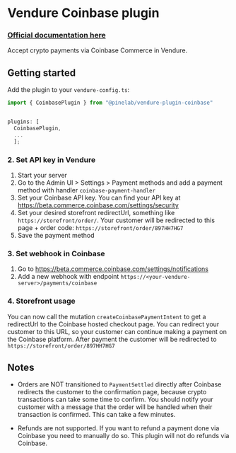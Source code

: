 # Vendure Coinbase plugin

### [Official documentation here](https://pinelab-plugins.com/plugin/vendure-plugin-coinbase)

Accept crypto payments via Coinbase Commerce in Vendure.

## Getting started

Add the plugin to your `vendure-config.ts`:

```ts
import { CoinbasePlugin } from "@pinelab/vendure-plugin-coinbase"


plugins: [
  CoinbasePlugin,
  ...
  ];
```

### 2. Set API key in Vendure

1. Start your server
2. Go to the Admin UI > Settings > Payment methods and add a payment method with handler `coinbase-payment-handler`
3. Set your Coinbase API key. You can find your API key at https://beta.commerce.coinbase.com/settings/security
4. Set your desired storefront redirectUrl, something like `https://storefront/order/`. Your customer will be redirected
   to this page + order code: `https://storefront/order/897HH7HG7`
5. Save the payment method

### 3. Set webhook in Coinbase

1. Go to https://beta.commerce.coinbase.com/settings/notifications
2. Add a new webhook with endpoint `https://<your-vendure-server>/payments/coinbase`

### 4. Storefront usage

You can now call the mutation `createCoinbasePaymentIntent` to get a redirectUrl to the Coinbase hosted checkout page.
You can redirect your customer to this URL, so your customer can continue making a payment on the Coinbase platform.
After payment the customer will be redirected to `https://storefront/order/897HH7HG7`

## Notes

- Orders are NOT transitioned to `PaymentSettled` directly after Coinbase redirects the customer to the confirmation page, because
  crypto transactions can take some time to confirm. You should notify your customer with a message that the order will be
  handled when their transaction is confirmed. This can take a few minutes.

- Refunds are not supported. If you want to refund a payment done via Coinbase you need to manually do so. This plugin will not do refunds via
  Coinbase.
